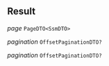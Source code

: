 

## Result  
  
<article>

*page* `PageDTO<SsmDTO>` 

</article>
<article>

*pagination* `OffsetPaginationDTO?` 

</article>
<article>

*pagination* `OffsetPaginationDTO?` 

</article>

